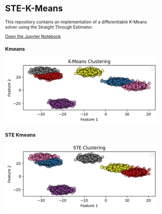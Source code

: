 # STE-K-Means

This repository contains an implementation of a differentiable K-Means solver using the Straight Through Estimator. 

[Open the Jupyter Notebook](math.ipynb)


### Kmeans
![Model Folding Concept Figure](figures/km.png)

### STE Kmeans
![Model Folding Concept Figure](figures/ste.png)